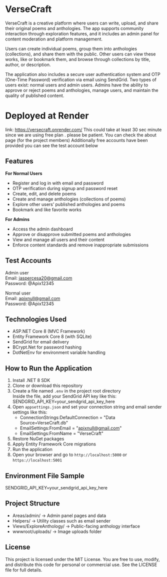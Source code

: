 # VerseCraft

VerseCraft is a creative platform where users can write, upload, and share their original poems and anthologies. The app supports community interaction through exploration features, and it includes an admin panel for content moderation and platform management.

Users can create individual poems, group them into anthologies (collections), and share them with the public. Other users can view these works, like or bookmark them, and browse through collections by title, author, or description.

The application also includes a secure user authentication system and OTP (One-Time Password) verification via email using SendGrid. Two types of users exist: normal users and admin users. Admins have the ability to approve or reject poems and anthologies, manage users, and maintain the quality of published content.

# Deployed at Render
link: https://versecraft.onrender.com/ 
This could take at least 30 sec minute since we are using free plan . please be patient.
You can check the about page (for the project members)
Additionally free accounts have been provided you can see the test account below

## Features

**For Normal Users**
- Register and log in with email and password
- OTP verification during signup and password reset
- Create, edit, and delete poems
- Create and manage anthologies (collections of poems)
- Explore other users’ published anthologies and poems
- Bookmark and like favorite works

**For Admins**
- Access the admin dashboard
- Approve or disapprove submitted poems and anthologies
- View and manage all users and their content
- Enforce content standards and remove inappropriate submissions

## Test Accounts

Admin user  
Email: jaspercesa20@gmail.com  
Password: @Apix12345

Normal user  
Email: apixnull@gmail.com  
Password: @Apix12345

## Technologies Used

- ASP.NET Core 8 (MVC Framework)
- Entity Framework Core 8 (with SQLite)
- SendGrid for email delivery
- BCrypt.Net for password hashing
- DotNetEnv for environment variable handling

## How to Run the Application

1. Install .NET 8 SDK
2. Clone or download this repository
3. Create a file named `.env` in the project root directory  
   Inside the file, add your SendGrid API key like this:  
   SENDGRID_API_KEY=your_sendgrid_api_key_here
4. Open `appsettings.json` and set your connection string and email sender settings like this:  
   - ConnectionStrings:DefaultConnection = "Data Source=VerseCraft.db"  
   - EmailSettings:FromEmail = "apixnull@gmail.com"  
   - EmailSettings:FromName = "VerseCraft"
5. Restore NuGet packages
6. Apply Entity Framework Core migrations
7. Run the application
8. Open your browser and go to `http://localhost:5000` or `https://localhost:5001`

## Environment File Sample

SENDGRID_API_KEY=your_sendgrid_api_key_here

## Project Structure

- Areas/admin/ → Admin panel pages and data
- Helpers/ → Utility classes such as email sender
- Views/ExploreAnthology/ → Public-facing anthology interface
- wwwroot/uploads/ → Image uploads folder

## License

This project is licensed under the MIT License. You are free to use, modify, and distribute this code for personal or commercial use. See the LICENSE file for full details.
